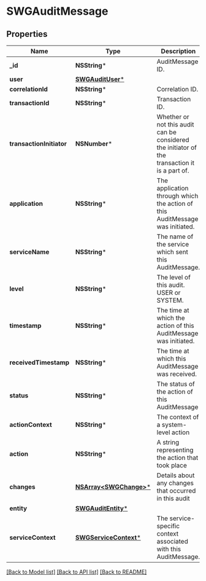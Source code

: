 # SWGAuditMessage

## Properties
Name | Type | Description | Notes
------------ | ------------- | ------------- | -------------
**_id** | **NSString*** | AuditMessage ID. | 
**user** | [**SWGAuditUser***](SWGAuditUser.md) |  | [optional] 
**correlationId** | **NSString*** | Correlation ID. | [optional] 
**transactionId** | **NSString*** | Transaction ID. | [optional] 
**transactionInitiator** | **NSNumber*** | Whether or not this audit can be considered the initiator of the transaction it is a part of. | [optional] [default to @0]
**application** | **NSString*** | The application through which the action of this AuditMessage was initiated. | [optional] 
**serviceName** | **NSString*** | The name of the service which sent this AuditMessage. | 
**level** | **NSString*** | The level of this audit. USER or SYSTEM. | 
**timestamp** | **NSString*** | The time at which the action of this AuditMessage was initiated. | [optional] 
**receivedTimestamp** | **NSString*** | The time at which this AuditMessage was received. | 
**status** | **NSString*** | The status of the action of this AuditMessage | 
**actionContext** | **NSString*** | The context of a system-level action | [optional] 
**action** | **NSString*** | A string representing the action that took place | [optional] 
**changes** | [**NSArray&lt;SWGChange&gt;***](SWGChange.md) | Details about any changes that occurred in this audit | [optional] 
**entity** | [**SWGAuditEntity***](SWGAuditEntity.md) |  | [optional] 
**serviceContext** | [**SWGServiceContext***](SWGServiceContext.md) | The service-specific context associated with this AuditMessage. | [optional] 

[[Back to Model list]](../README.md#documentation-for-models) [[Back to API list]](../README.md#documentation-for-api-endpoints) [[Back to README]](../README.md)


